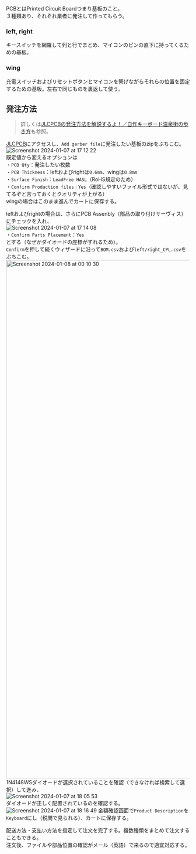 PCBとはPrinted Circuit Boardつまり基板のこと。  
３種類あり、それぞれ業者に発注して作ってもらう。  
  
### left, right  
キースイッチを網羅して列と行でまとめ、マイコンのピンの直下に持ってくるための基板。  
  
### wing  
充電スイッチおよびリセットボタンとマイコンを繋げながらそれらの位置を固定するための基板。左右で同じものを裏返して使う。  
  
## 発注方法  
> 詳しくは[JLCPCBの発注方法を解説するよ！／自作キーボード温泉街の歩き方](https://salicylic-acid3.hatenablog.com/entry/jlcpcb-order)も参照。

[JLCPCB](https://jlcpcb.com/)にアクセスし、`Add gerber file`に発注したい基板のzipをぶちこむ。  
![Screenshot 2024-01-07 at 17 12 22](https://github.com/TakumaOnishi/Fish_Keyboard/assets/85474111/3b44aafb-64f2-4853-a7ff-4a1e95039d5f)  
既定値から変えるオプションは  
・`PCB Qty`：発注したい枚数  
・`PCB Thickness`：leftおよびrightは`0.6mm`、wingは`0.8mm`  
・`Surface Finish`：`LeadFree HASL`（RoHS規定のため）  
・`Confirm Production files` : `Yes`（確認しやすいファイル形式ではないが、見てるぞと言っておくとクオリティが上がる）  
wingの場合はこのまま進んでカートに保存する。  

leftおよびrightの場合は、さらにPCB Assenbly（部品の取り付けサーヴィス）にチェックを入れ、  
![Screenshot 2024-01-07 at 17 14 08](https://github.com/TakumaOnishi/Fish_Keyboard/assets/85474111/25c45f71-b0fe-4a56-999b-0b0c1b8b26cd)  
・`Confirm Parts Placement`：`Yes`  
とする（なぜかダイオードの座標がずれるため）。  
`Confirm`を押して続くウィザードに沿って`BOM.csv`および`left/right_CPL.csv`をぶちこむ。  
<img width="1415" alt="Screenshot 2024-01-08 at 00 10 30" src="https://github.com/TakumaOnishi/Fish_Keyboard/assets/85474111/e7c75bcb-eb1d-4467-a737-4afa057fb738">
1N4148WSダイオードが選択されていることを確認（できなければ検索して選択）して進み、  
![Screenshot 2024-01-07 at 18 05 53](https://github.com/TakumaOnishi/Fish_Keyboard/assets/85474111/99e8eb39-c904-4876-9f2e-335468825839)  
ダイオードが正しく配置されているのを確認する。  
![Screenshot 2024-01-07 at 18 16 49](https://github.com/TakumaOnishi/Fish_Keyboard/assets/85474111/b46e4f86-13d6-4764-8911-fd7f25858ca3)
金額確認画面で`Product Description`を`Keyboard`にし（税関で見られる）、カートに保存する。  

配送方法・支払い方法を指定して注文を完了する。複数種類をまとめて注文することもできる。  
注文後、ファイルや部品位置の確認がメール（英語）で来るので適宜対応する。  
